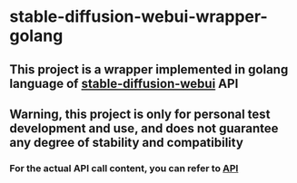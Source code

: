 # stable-diffusion-webui-wrapper-golang

## This project is a wrapper implemented in golang language of [stable-diffusion-webui](https://github.com/AUTOMATIC1111/stable-diffusion-webui) API

## **Warning, this project is only for personal test development and use, and does not guarantee any degree of stability and compatibility**

### For the actual API call content, you can refer to [API](https://github.com/AUTOMATIC1111/stable-diffusion-webui/wiki/api)
